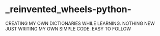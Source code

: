 # _reinvented_wheels-python-
CREATING MY OWN DICTIONARIES WHILE LEARNING. NOTHING NEW JUST WRITING MY OWN SIMPLE CODE. EASY TO FOLLOW 
